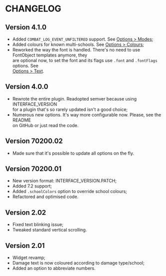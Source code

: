 # CHANGELOG

## Version 4.1.0

- Added `COMBAT_LOG_EVENT_UNFILTERED` support. See [Options > Modes](https://github.com/ls-/oUF_FloatingCombatFeedback/tree/dev#modes);
- Added colours for known multi-schools. See [Options > Colours](https://github.com/ls-/oUF_FloatingCombatFeedback/tree/dev#colours);
- Reworked the way the font is handled. There's no need to use FontObject templates anymore, they  
  are optional now, to set the font and its flags use `.font` and `.fontFlags` options. See  
  [Options > Text](https://github.com/ls-/oUF_FloatingCombatFeedback/tree/dev#text).

## Version 4.0.0

- Rewrote the entire plugin. Readopted semver because using INTERFACE_VERSION  
  for a plugin that's so rarely updated isn't a good choice;  
- Numerous new options. It's way more configurable now. Please, see the README  
  on GitHub or just read the code.

## Version 70200.02

- Made sure that it's possible to update all options on the fly.

## Version 70200.01

- New version format: INTERFACE_VERSION.PATCH;
- Added 7.2 support;
- Added `.schoolColors` option to override school colours;
- Refactored and optimised code.

## Version 2.02

- Fixed text blinking issue;
- Tweaked standard vertical scrolling.

## Version 2.01

- Widget revamp;
- Damage text is now coloured according to damage type/school;
- Added an option to abbreviate numbers.
